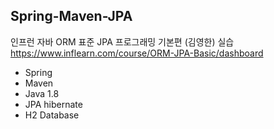 ## Spring-Maven-JPA
인프런 자바 ORM 표준 JPA 프로그래밍 기본편 (김영한) 실습
https://www.inflearn.com/course/ORM-JPA-Basic/dashboard
- Spring
- Maven
- Java 1.8
- JPA hibernate
- H2 Database
